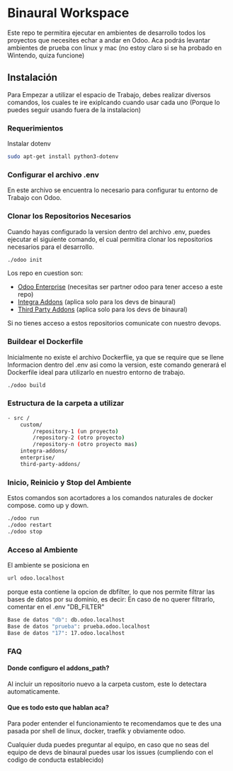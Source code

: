 # Binaural Workspace

Este repo te permitira ejecutar en ambientes de desarrollo todos los proyectos que necesites echar a andar en Odoo. Aca podrás levantar ambientes de prueba con linux y mac (no estoy claro si se ha probado en Wintendo,
quiza funcione)

## Instalación

Para Empezar a utilizar el espacio de Trabajo, debes realizar diversos comandos, los cuales te ire exiplcando cuando usar cada uno (Porque lo puedes seguir usando fuera de la instalacion)

### Requerimientos

Instalar dotenv

```bash
sudo apt-get install python3-dotenv 
```

### Configurar el archivo .env

En este archivo se encuentra lo necesario para configurar tu entorno de Trabajo con Odoo. 

### Clonar los Repositorios Necesarios

Cuando hayas configurado la version dentro del archivo .env, puedes ejecutar el siguiente comando, el cual permitira clonar los repositorios necesarios para el desarrollo.

```bash
./odoo init
```
    
Los repo en cuestion son:
 - [Odoo Enterprise](https://github.com/odoo/enterprise) (necesitas ser partner odoo para tener acceso a este repo)
 - [Integra Addons](https://github.com/binaural-dev/integra-addons) (aplica solo para los devs de binaural)
 - [Third Party Addons](https://github.com/binaural-dev/third-party-addons) (aplica solo para los devs de binaural)

 Si no tienes acceso a estos repositorios comunicate con nuestro devops.

 ### Buildear el Dockerfile

 Inicialmente no existe el archivo Dockerflie, ya que se require que se llene Informacion dentro del .env asi como la version, este comando generará el Dockerfile ideal para utilizarlo en nuestro entorno de trabajo.

 ```bash
./odoo build
```
### Estructura de la carpeta a utilizar

```bash
- src /
    custom/
        /repository-1 (un proyecto)
        /repository-2 (otro proyecto)
        /repository-n (otro proyecto mas)
    integra-addons/
    enterprise/
    third-party-addons/
```

### Inicio, Reinicio y Stop del Ambiente

Estos comandos son acortadores a los comandos naturales de docker compose. como up y down.
```bash
./odoo run
./odoo restart
./odoo stop
```

### Acceso al Ambiente

El ambiente se posiciona en  
```bash
url odoo.localhost
```
porque esta contiene la opcion de dbfilter,
lo que nos permite filtrar las bases de datos por su dominio, es decir:
En caso de no querer filtrarlo, comentar en el .env "DB_FILTER"

```bash
Base de datos "db": db.odoo.localhost
Base de datos "prueba": prueba.odoo.localhost
Base de datos "17": 17.odoo.localhost
```

### FAQ

#### Donde configuro el addons_path?

Al incluir un repositorio nuevo a la carpeta custom, este lo detectara automaticamente.

#### Que es todo esto que hablan aca?

Para poder entender el funcionamiento te recomendamos que te des una pasada por shell de linux, docker, traefik y obviamente odoo.

Cualquier duda puedes preguntar al equipo, en caso que no seas del equipo de devs de binaural puedes usar los issues (cumpliendo con el codigo de conducta establecido)

